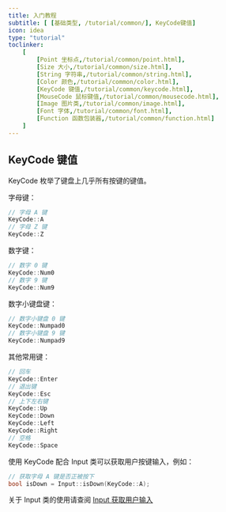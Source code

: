 ```yaml
---
title: 入门教程
subtitle: [ [基础类型, /tutorial/common/], KeyCode键值]
icon: idea
type: "tutorial"
toclinker: 
    [
        [Point 坐标点,/tutorial/common/point.html],
        [Size 大小,/tutorial/common/size.html],
        [String 字符串,/tutorial/common/string.html],
        [Color 颜色,/tutorial/common/color.html],
        [KeyCode 键值,/tutorial/common/keycode.html],
        [MouseCode 鼠标键值,/tutorial/common/mousecode.html],
        [Image 图片类,/tutorial/common/image.html],
        [Font 字体,/tutorial/common/font.html],
        [Function 函数包装器,/tutorial/common/function.html]
    ]
---
```


## KeyCode 键值

KeyCode 枚举了键盘上几乎所有按键的键值。

字母键：

```cpp
// 字母 A 键
KeyCode::A
// 字母 Z 键
KeyCode::Z
```

数字键：

```cpp
// 数字 0 键
KeyCode::Num0
// 数字 9 键
KeyCode::Num9
```

数字小键盘键：

```cpp
// 数字小键盘 0 键
KeyCode::Numpad0
// 数字小键盘 9 键
KeyCode::Numpad9
```

其他常用键：

```cpp
// 回车
KeyCode::Enter
// 退出键
KeyCode::Esc
// 上下左右键
KeyCode::Up
KeyCode::Down
KeyCode::Left
KeyCode::Right
// 空格
KeyCode::Space
```

使用 KeyCode 配合 Input 类可以获取用户按键输入，例如：

```cpp
// 获取字母 A 键是否正被按下
bool isDown = Input::isDown(KeyCode::A);
```

关于 Input 类的使用请查阅 [Input 获取用户输入](/tutorial/base/input.html)
